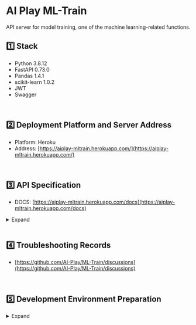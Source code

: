 # AI Play ML-Train

API server for model training, one of the machine learning-related functions.

## :one: Stack

- Python 3.8.12
- FastAPI 0.73.0
- Pandas 1.4.1
- scikit-learn 1.0.2
- JWT
- Swagger

<br/>

## 2️⃣ Deployment Platform and Server Address

- Platform: Heroku
- Address: [https://aiplay-mltrain.herokuapp.com/](https://aiplay-mltrain.herokuapp.com/)

<br/>

## :three: API Specification

- DOCS: [https://aiplay-mltrain.herokuapp.com/docs](https://aiplay-mltrain.herokuapp.com/docs)

<details>
  <summary>Expand</summary>

| Method | URL                      | Description                                                                             |
| ------ | ------------------------ | --------------------------------------------------------------------------------------- |
| GET    | /model/steps             | Display the list of model pipeline components (encoder, scaler, model) with step titles |
| GET    | /model/steps_detail      | Display detailed information about model pipeline components (encoder, scaler, model)   |
| POST   | /model/transform         | Display the DataFrame transformation result by encoder and scaler                       |
| POST   | /model/fit_transform     | Display the DataFrame transformation result after model training                        |
| POST   | /model/fit               | Train the model                                                                         |
| POST   | /model/predict           | Generate target predictions from the model                                              |
| POST   | /model/score             | Measure the prediction performance of the model                                         |
| POST   | /model/fit_predict       | Train the model and generate target predictions                                         |
| POST   | /model/predict_score     | Generate target predictions and measure prediction performance                          |
| POST   | /model/fit_predict_score | Train the model, generate predictions, and measure model performance                    |
| POST   | /model/make_encoder      | Create and save encoder object                                                          |
| POST   | /model/make_scaler       | Create and save scaler object                                                           |
| POST   | /model/make_model        | Create and save model object                                                            |
| POST   | /model/make_pipeline     | Create and save model pipeline object                                                   |
| POST   | /model/make_optimizer    | Create and save model optimizer object                                                  |

</details>

<br/>

## :four: Troubleshooting Records

- [https://github.com/AI-Play/ML-Train/discussions](https://github.com/AI-Play/ML-Train/discussions)

<br/>

## :five: Development Environment Preparation

<details>
  <summary>Expand</summary>

```
// Create a new virtual environment
// 1. Move to the directory which has python version we need to use
// 2. Create a new virtual environment
python -m venv /path/to/new/virtual/environment

// 3. Activate the virtual environment
source /path/to/new/virtual/environment/bin/activate

// 4. Install required packages
pip install -r requirements.txt
```

##### Run

```
uvicorn main:app --reload
```

</details>
